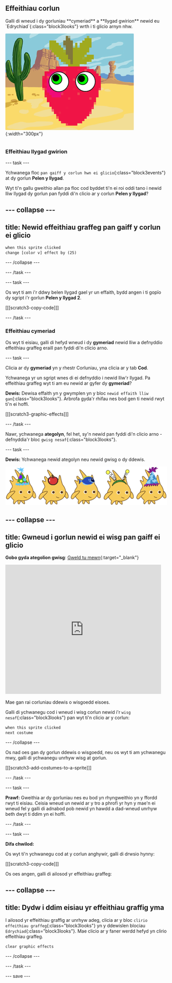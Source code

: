 ## Effeithiau corlun

<div style="display: flex; flex-wrap: wrap">
<div style="flex-basis: 200px; flex-grow: 1; margin-right: 15px;">
Galli di wneud i dy gorluniau **cymeriad** a **llygad gwirion** newid eu `Edrychiad`{:class="block3looks"} wrth i ti glicio arnyn nhw.
</div>
<div>

![Cymeriad a llygaid ag effeithiau graffigol.](images/character-graphic-effects.png){:width="300px"}    

</div>
</div>

### Effeithiau llygad gwirion

--- task ---

Ychwanega floc `pan gaiff y corlun hwn ei glicio`{:class="block3events"} at dy gorlun **Pelen y llygad**.

Wyt ti'n gallu gweithio allan pa floc cod byddet ti'n ei roi oddi tano i newid lliw llygad dy gorlun pan fyddi di'n clicio ar y corlun **Pelen y llygad**?

--- collapse ---
---
title: Newid effeithiau graffeg pan gaiff y corlun ei glicio
---

```blocks3
when this sprite clicked  
change [color v] effect by (25)
```

--- /collapse ---

--- /task ---

--- task ---

Os wyt ti am i'r ddwy belen llygad gael yr un effaith, bydd angen i ti gopïo dy sgript i'r gorlun **Pelen y llygad 2**.

[[[scratch3-copy-code]]]

--- /task ---

### Effeithiau cymeriad

Os wyt ti eisiau, galli di hefyd wneud i dy **gymeriad** newid lliw a defnyddio effeithiau graffeg eraill pan fyddi di'n clicio arno.

--- task ---

Clicia ar dy **gymeriad** yn y rhestr Corluniau, yna clicia ar y tab **Cod**.

Ychwanega yr un sgript wnes di ei defnyddio i newid lliw'r llygad. Pa effeithiau graffeg wyt ti am eu newid ar gyfer dy **gymeriad**?

**Dewis:** Dewisa effaith yn y gwymplen yn y bloc `newid effaith lliw gan`{:class="block3looks"}. Arbrofa gyda'r rhifau nes bod gen ti newid rwyt ti'n ei hoffi.

[[[scratch3-graphic-effects]]]

--- /task ---

Nawr, ychwanega **ategolyn**, fel het, sy'n newid pan fyddi di'n clicio arno - defnyddia'r bloc `gwisg nesaf`{:class="block3looks"}.

--- task ---

**Dewis:** Ychwanega newid ategolyn neu newid gwisg o dy ddewis.


![Corluniau gydag ategolion.](images/accessory-sprite.png)

--- collapse ---
---
title: Gwneud i gorlun newid ei wisg pan gaiff ei glicio
---

**Gobo gyda ategolion gwisg**: [Gweld tu mewn](https://scratch.mit.edu/projects/496334057/editor){:target="_blank"}
<div class="scratch-preview">
<iframe allowtransparency="true" width="485" height="402" src="https://scratch.mit.edu/projects/embed/496334057/?autostart=false" frameborder="0"></iframe>
</div>

Mae gan rai corluniau ddewis o wisgoedd eisoes.

Galli di ychwanegu cod i wneud i wisg corlun newid i'r `wisg nesaf`{:class="block3looks"} pan wyt ti'n clicio ar y corlun:

```blocks3
when this sprite clicked
next costume
```

--- /collapse ---

Os nad oes gan dy gorlun ddewis o wisgoedd, neu os wyt ti am ychwanegu mwy, galli di ychwanegu unrhyw wisg at gorlun.

[[[scratch3-add-costumes-to-a-sprite]]]

--- /task ---

--- task ---

**Prawf:** Gweithia ar dy gorluniau nes eu bod yn rhyngweithio yn y ffordd rwyt ti eisiau. Ceisia wneud un newid ar y tro a phrofi yr hyn y mae'n ei wneud fel y galli di adnabod pob newid yn hawdd a dad-wneud unrhyw beth dwyt ti ddim yn ei hoffi.

--- /task ---

--- task ---

**Difa chwilod:**

Os wyt ti'n ychwanegu cod at y corlun anghywir, galli di drwsio hynny:

[[[scratch3-copy-code]]]

Os oes angen, galli di ailosod yr effeithiau graffeg:

--- collapse ---
---
title: Dydw i ddim eisiau yr effeithiau graffig yma
---

I ailosod yr effeithiau graffig ar unrhyw adeg, clicia ar y bloc `clirio effeithiau graffeg`{:class="block3looks"} yn y ddewislen blociau `Edrychiad`{:class="block3looks"}. Mae clicio ar y faner werdd hefyd yn clirio effeithiau graffeg.

```blocks3
clear graphic effects
```
--- /collapse ---

--- /task ---

--- save ---

